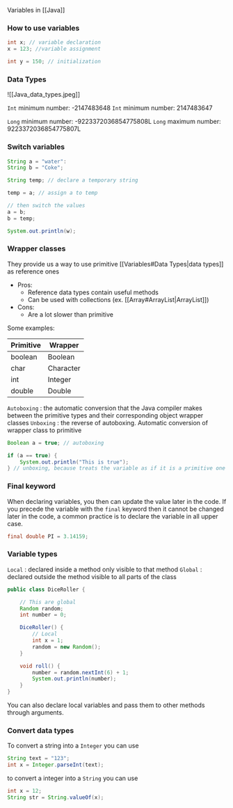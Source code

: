 
Variables in [[Java]]

### How to use variables

```java
int x; // variable declaration
x = 123; //variable assignment

int y = 150; // initialization
```


### Data Types

![[Java_data_types.jpeg]]

``Int`` minimum number: -2147483648
``Int`` minimum number: 2147483647

``Long`` minimum number: -9223372036854775808L
``Long`` maximum number: 9223372036854775807L


### Switch variables

```java
String a = "water":
String b = "Coke";

String temp; // declare a temporary string

temp = a; // assign a to temp

// then switch the values
a = b;
b = temp;

System.out.println(w);
```


### Wrapper classes

They provide us a way to use primitive [[Variables#Data Types|data types]] as reference ones
- Pros: 
	- Reference data types contain useful methods
	- Can be used with collections (ex. [[Array#ArrayList|ArrayList]])
- Cons:
	- Are a lot slower than primitive

Some examples: 

| Primitive    | Wrapper   |
| ------------ | --------- |
| boolean      | Boolean   |
| char         | Character |
| int          | Integer   |
| double       | Double    |

``Autoboxing`` : the automatic conversion that the Java compiler makes between the primitive types and their corresponding object wrapper classes
``Unboxing`` : the reverse of autoboxing. Automatic conversion of wrapper class to primitive

```java
Boolean a = true; // autoboxing

if (a == true) {
	System.out.println("This is true");
} // unboxing, because treats the variable as if it is a primitive one

```

### Final keyword

When declaring variables, you then can update the value later in the code. If you precede the variable with the ``final`` keyword then it cannot be changed later in the code, a common practice is to declare the variable in all upper case.

```java
final double PI = 3.14159;
```

### Variable types

``Local`` : declared inside a method only visible to that method
``Global`` : declared outside the method visible to all parts of the class

```java
public class DiceRoller {

	// This are global
    Random random;
    int number = 0;

    DiceRoller() {
	    // Local
	    int x = 1;
        random = new Random();
    }

    void roll() {
        number = random.nextInt(6) + 1;
        System.out.println(number);
    }
}
```

You can also declare local variables and pass them to other methods through arguments.


### Convert data types

To convert a string into a ``Integer`` you can use
```java
String text = "123";
int x = Integer.parseInt(text);
```

to convert a integer into a ``String`` you can use

```java
int x = 12;
String str = String.valueOf(x);
```
